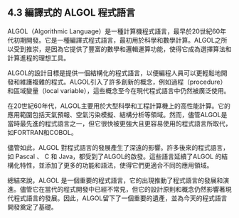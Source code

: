 ## 4.3 編譯式的 ALGOL 程式語言

ALGOL（Algorithmic Language）是一種計算機程式語言，最早於20世紀60年代初期開發。它是一種編譯式程式語言，最初用於科學和數學計算。ALGOL之所以受到推崇，是因為它提供了豐富的數學和邏輯運算功能，使得它成為選擇算法和計算進程的理想工具。

ALGOL的設計目標是提供一個結構化的程式語言，以便編程人員可以更輕鬆地開發和維護複雜的程式。ALGOL引入了許多創新的概念，例如過程（procedure）和區域變量（local variable），這些概念至今在現代程式語言中仍然被廣泛使用。

在20世紀60年代，ALGOL主要用於大型科學和工程計算機上的高性能計算。它的應用範圍包括天氣預報、空氣污染模擬、結構分析等領域。然而，儘管ALGOL是當時最先進的程式語言之一，但它很快被更強大且更容易使用的程式語言所取代，如FORTRAN和COBOL。

儘管如此，ALGOL 對程式語言的發展產生了深遠的影響。許多後來的程式語言，如 Pascal 、 C 和 Java，都受到了ALGOL的啟發。這些語言延續了ALGOL 的結構化特性，並添加了更多的功能和語法，使得它們更適合不同的應用領域。

總結來說，ALGOL 是一個重要的程式語言，它的出現推動了程式語言的發展和演進。儘管它在當代的程式開發中已經不常見，但它的設計原則和概念仍然影響著現代程式語言的發展。因此，ALGOL留下了一個重要的遺產，並為今天的程式語言開發奠定了基礎。